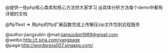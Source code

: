 @提供一些php核心类库和核心方法供大家学习
@具体分析方法每个demo中都有详细的文档


@ftpTtest => 用php的ftp扩展函数完成上传解压zip文件包到远程服务




@author:jiangzubin
@mail:jiangzubin1989@gmail.com
@weibo:http://t.sina.com/yangpage
@page:http://wordpress007.sinaapp.com/
